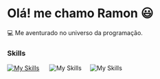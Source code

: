 # Olá! me chamo Ramon 😃

💻 Me aventurado no universo da programação.

### Skills

[![My Skills](https://skillicons.dev/icons?i=html,css)](https://skillicons.dev) &nbsp;&nbsp;&nbsp;&nbsp;&nbsp;![My Skills](https://skillicons.dev/icons?i=js,figma)&nbsp;&nbsp;&nbsp;&nbsp;&nbsp;![My Skills](https://skillicons.dev/icons?i=github)
  
          
          
          
                    
